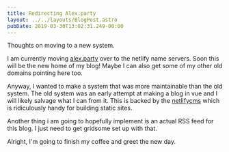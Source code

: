 ```yaml
---
title: Redirecting Alex.party
layout: ../../layouts/BlogPost.astro
pubDate: 2019-03-30T13:02:31.249-00:00
---
```

Thoughts on moving to a new system.

I am currently moving [alex.party](https://alex.party) over to the netlify name servers. Soon this will be the new home of my blog! Maybe I can also get some of my other old domains pointing here too.

Anyway, I wanted to make a system that was more maintainable than the old system. The old system was an early attempt at making a blog in vue and I will likely salvage what I can from it. This is backed by the [netlifycms](https://netlifycms.org) which is ridiculously handy for building static sites.

Another thing i am going to hopefully implement is an actual RSS feed for this blog. I just need to get gridsome set up with that.

Alright, I'm going to finish my coffee and greet the new day.
